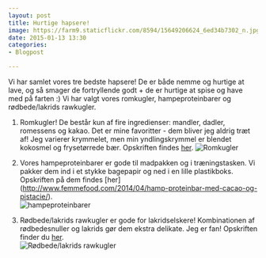 ```yaml
---
layout: post
title: Hurtige hapsere!
image: https://farm9.staticflickr.com/8594/15649206624_6ed34b7302_n.jpg
date: 2015-01-13 13:30
categories:
- Blogpost

---
```

Vi har samlet vores tre bedste hapsere! De er både nemme og hurtige at lave, og så smager de fortryllende godt + de er hurtige at spise og have med på farten :) Vi har valgt vores romkugler, hampeproteinbarer og rødbede/lakrids rawkugler.
 


1. Romkugler! De består kun af fire ingredienser: mandler, dadler, romessens og kakao. Det er mine favoritter - dem bliver jeg aldrig træt af! Jeg varierer krymmelet, men min yndlingskrymmel er blendet kokosmel og frysetørrede bær. Opskriften findes [her](http://www.femmefood.com/2014/05/rom-troefler/).
![Romkugler](https://farm8.staticflickr.com/7385/14191101111_7061107a00_z.jpg) 


2. Vores hampeproteinbarer er gode til madpakken og i træningstasken. Vi pakker dem ind i et stykke bagepapir og ned i en lille plastikboks. Opskriften på dem findes [her]
(http://www.femmefood.com/2014/04/hamp-proteinbar-med-cacao-og-pistacie/).  
![hampeproteinbarer](https://farm6.staticflickr.com/5489/13665535023_948d0c03d1_z.jpg) 

3. Rødbede/lakrids rawkugler er gode for lakridselskere! Kombinationen af rødbedesnuller og lakrids gør dem ekstra delikate. Jeg er fan! Opskriften finder du [her](http://www.femmefood.com/2014/03/roedbede-lakrids-rawkugler/).   
![Rødbede/lakrids rawkugler](https://farm8.staticflickr.com/7341/12928899353_f8d6e9d9ca_o.png) 

